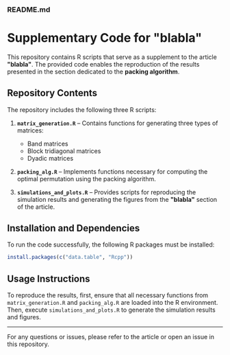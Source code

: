 ### **README.md**  

# **Supplementary Code for "blabla"**  

This repository contains R scripts that serve as a supplement to the article **"blabla"**. The provided code enables the reproduction of the results presented in the section dedicated to the **packing algorithm**.  

## **Repository Contents**  

The repository includes the following three R scripts:  

1. **`matrix_generation.R`** – Contains functions for generating three types of matrices:  
   - Band matrices  
   - Block tridiagonal matrices  
   - Dyadic matrices  

2. **`packing_alg.R`** – Implements functions necessary for computing the optimal permutation using the packing algorithm.  

3. **`simulations_and_plots.R`** – Provides scripts for reproducing the simulation results and generating the figures from the **"blabla"** section of the article.  

## **Installation and Dependencies**  

To run the code successfully, the following R packages must be installed:  

```r
install.packages(c("data.table", "Rcpp"))
```

## **Usage Instructions**  

To reproduce the results, first, ensure that all necessary functions from `matrix_generation.R` and `packing_alg.R` are loaded into the R environment. Then, execute `simulations_and_plots.R` to generate the simulation results and figures.  

---

For any questions or issues, please refer to the article or open an issue in this repository.
